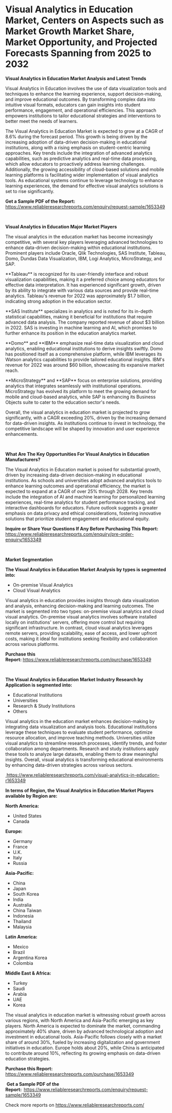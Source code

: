 <p><h1>Visual Analytics in Education Market, Centers on Aspects such as Market Growth Market Share, Market Opportunity, and Projected Forecasts Spanning from 2025 to 2032</h1></p><p><strong>Visual Analytics in Education Market Analysis and Latest Trends</strong></p>
<p><p>Visual Analytics in Education involves the use of data visualization tools and techniques to enhance the learning experience, support decision-making, and improve educational outcomes. By transforming complex data into intuitive visual formats, educators can gain insights into student performance, engagement, and operational efficiencies. This approach empowers institutions to tailor educational strategies and interventions to better meet the needs of learners.</p><p>The Visual Analytics in Education Market is expected to grow at a CAGR of 8.6% during the forecast period. This growth is being driven by the increasing adoption of data-driven decision-making in educational institutions, along with a rising emphasis on student-centric learning approaches. Key trends include the integration of advanced analytics capabilities, such as predictive analytics and real-time data processing, which allow educators to proactively address learning challenges. Additionally, the growing accessibility of cloud-based solutions and mobile learning platforms is facilitating wider implementation of visual analytics tools. As educational systems continue to leverage technology to enhance learning experiences, the demand for effective visual analytics solutions is set to rise significantly.</p></p>
<p><strong>Get a Sample PDF of the Report:&nbsp;</strong> <a href="https://www.reliableresearchreports.com/enquiry/request-sample/1653349?utm_campaign=2186&utm_medium=2&utm_source=Github&utm_content=ia&utm_term=08032025&utm_id=visual-analytics-in-education">https://www.reliableresearchreports.com/enquiry/request-sample/1653349</a></p>
<p>&nbsp;</p>
<p><strong>Visual Analytics in Education Major Market Players</strong></p>
<p><p>The visual analytics in the education market has become increasingly competitive, with several key players leveraging advanced technologies to enhance data-driven decision-making within educational institutions. Prominent players include Oracle, Qlik Technologies, SAS Institute, Tableau, Domo, Dundas Data Visualization, IBM, Logi Analytics, MicroStrategy, and SAP.</p><p>**Tableau** is recognized for its user-friendly interface and robust visualization capabilities, making it a preferred choice among educators for effective data interpretation. It has experienced significant growth, driven by its ability to integrate with various data sources and provide real-time analytics. Tableau's revenue for 2022 was approximately $1.7 billion, indicating strong adoption in the education sector.</p><p>**SAS Institute** specializes in analytics and is noted for its in-depth statistical capabilities, making it beneficial for institutions that require advanced data analysis. The company reported revenue of about $3 billion in 2022. SAS is investing in machine learning and AI, which promises to further enhance its position in the education analytics market.</p><p>**Domo** and **IBM** emphasize real-time data visualization and cloud analytics, enabling educational institutions to derive insights swiftly. Domo has positioned itself as a comprehensive platform, while IBM leverages its Watson analytics capabilities to provide tailored educational insights. IBM's revenue for 2022 was around $60 billion, showcasing its expansive market reach.</p><p>**MicroStrategy** and **SAP** focus on enterprise solutions, providing analytics that integrates seamlessly with institutional operations. MicroStrategy has evolved its platform to meet the growing demand for mobile and cloud-based analytics, while SAP is enhancing its Business Objects suite to cater to the education sector's needs.</p><p>Overall, the visual analytics in education market is projected to grow significantly, with a CAGR exceeding 20%, driven by the increasing demand for data-driven insights. As institutions continue to invest in technology, the competitive landscape will be shaped by innovation and user experience enhancements.</p></p>
<p>&nbsp;</p>
<p><strong>What Are The Key Opportunities For Visual Analytics in Education Manufacturers?</strong></p>
<p><p>The Visual Analytics in Education market is poised for substantial growth, driven by increasing data-driven decision-making in educational institutions. As schools and universities adopt advanced analytics tools to enhance learning outcomes and operational efficiency, the market is expected to expand at a CAGR of over 25% through 2028. Key trends include the integration of AI and machine learning for personalized learning experiences, real-time analytics for student performance tracking, and interactive dashboards for educators. Future outlook suggests a greater emphasis on data privacy and ethical considerations, fostering innovative solutions that prioritize student engagement and educational equity.</p></p>
<p><strong>Inquire or Share Your Questions If Any Before Purchasing This Report:</strong> <a href="https://www.reliableresearchreports.com/enquiry/pre-order-enquiry/1653349?utm_campaign=2186&utm_medium=2&utm_source=Github&utm_content=ia&utm_term=08032025&utm_id=visual-analytics-in-education">https://www.reliableresearchreports.com/enquiry/pre-order-enquiry/1653349</a></p>
<p>&nbsp;</p>
<p><strong>Market Segmentation</strong></p>
<p><strong>The Visual Analytics in Education Market Analysis by types is segmented into:</strong></p>
<p><ul><li>On-premise Visual Analytics</li><li>Cloud Visual Analytics</li></ul></p>
<p><p>Visual analytics in education provides insights through data visualization and analysis, enhancing decision-making and learning outcomes. The market is segmented into two types: on-premise visual analytics and cloud visual analytics. On-premise visual analytics involves software installed locally on institutions' servers, offering more control but requiring significant infrastructure. In contrast, cloud visual analytics leverages remote servers, providing scalability, ease of access, and lower upfront costs, making it ideal for institutions seeking flexibility and collaboration across various platforms.</p></p>
<p><strong>Purchase this Report:&nbsp;</strong><a href="https://www.reliableresearchreports.com/purchase/1653349?utm_campaign=2186&utm_medium=2&utm_source=Github&utm_content=ia&utm_term=08032025&utm_id=visual-analytics-in-education">https://www.reliableresearchreports.com/purchase/1653349</a></p>
<p>&nbsp;</p>
<p><strong>The Visual Analytics in Education Market Industry Research by Application is segmented into:</strong></p>
<p><ul><li>Educational Institutions</li><li>Universities</li><li>Research & Study Institutions</li><li>Others</li></ul></p>
<p><p>Visual analytics in the education market enhances decision-making by integrating data visualization and analysis tools. Educational institutions leverage these techniques to evaluate student performance, optimize resource allocation, and improve teaching methods. Universities utilize visual analytics to streamline research processes, identify trends, and foster collaboration among departments. Research and study institutions apply these tools to analyze large datasets, enabling them to draw meaningful insights. Overall, visual analytics is transforming educational environments by enhancing data-driven strategies across various sectors.</p></p>
<p><a href="https://www.reliableresearchreports.com/visual-analytics-in-education-r1653349?utm_campaign=2186&utm_medium=2&utm_source=Github&utm_content=ia&utm_term=08032025&utm_id=visual-analytics-in-education">&nbsp;https://www.reliableresearchreports.com/visual-analytics-in-education-r1653349</a></p>
<p><strong>In terms of Region, the Visual Analytics in Education Market Players available by Region are:</strong></p>
<p>
    <p> <strong> North America: </strong>
        <ul>
            <li>United States</li>
            <li>Canada</li>
        </ul>
        </p> 
    <p> <strong> Europe: </strong>
        <ul>
            <li>Germany</li>
            <li>France</li>
            <li>U.K.</li>
            <li>Italy</li>
            <li>Russia</li>
        </ul>
        </p> 
    <p> <strong> Asia-Pacific: </strong>
        <ul>
            <li>China</li>
            <li>Japan</li>
            <li>South Korea</li>
            <li>India</li>
            <li>Australia</li>
            <li>China Taiwan</li>
            <li>Indonesia</li>
            <li>Thailand</li>
            <li>Malaysia</li>
        </ul>
        </p> 
    <p> <strong> Latin America: </strong>
        <ul>
            <li>Mexico</li>
            <li>Brazil</li>
            <li>Argentina Korea</li>
            <li>Colombia</li>
        </ul>
        </p> 
    <p> <strong> Middle East & Africa: </strong>
        <ul>
            <li>Turkey</li>
            <li>Saudi</li>
            <li>Arabia</li>
            <li>UAE</li>
            <li>Korea</li>
        </ul>
    </p>
    </p>
<p><p>The visual analytics in education market is witnessing robust growth across various regions, with North America and Asia-Pacific emerging as key players. North America is expected to dominate the market, commanding approximately 40% share, driven by advanced technological adoption and investment in educational tools. Asia-Pacific follows closely with a market share of around 30%, fueled by increasing digitalization and government initiatives in education. Europe holds about 20%, while China is anticipated to contribute around 10%, reflecting its growing emphasis on data-driven education strategies.</p></p>
<p><strong>Purchase this Report: </strong><a href="https://www.reliableresearchreports.com/purchase/1653349?utm_campaign=2186&utm_medium=2&utm_source=Github&utm_content=ia&utm_term=08032025&utm_id=visual-analytics-in-education">https://www.reliableresearchreports.com/purchase/1653349</a></p>
<p>&nbsp;<strong>Get a Sample PDF of the Report:&nbsp;&nbsp;</strong><a href="https://www.reliableresearchreports.com/enquiry/request-sample/1653349?utm_campaign=2186&utm_medium=2&utm_source=Github&utm_content=ia&utm_term=08032025&utm_id=visual-analytics-in-education">https://www.reliableresearchreports.com/enquiry/request-sample/1653349</a></p>
<p><strong></strong></p>
<p>Check more reports on <a href="https://www.reliableresearchreports.com/?utm_campaign=2186&utm_medium=2&utm_source=Github&utm_content=ia&utm_term=08032025&utm_id=visual-analytics-in-education">https://www.reliableresearchreports.com/</a></p>